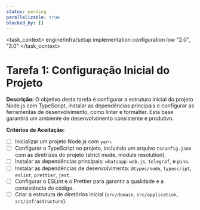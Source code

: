 ```yaml
---
status: pending
parallelizable: true
blocked_by: []
---
```


<task_context>
<domain>engine/infra/setup</domain>
<type>implementation</type>
<scope>configuration</scope>
<complexity>low</complexity>
<dependencies></dependencies>
<unblocks>"2.0", "3.0"</unblocks>
</task_context>

# Tarefa 1: Configuração Inicial do Projeto

**Descrição:**
O objetivo desta tarefa é configurar a estrutura inicial do projeto Node.js com TypeScript, instalar as dependências principais e configurar as ferramentas de desenvolvimento, como linter e formatter. Esta base garantirá um ambiente de desenvolvimento consistente e produtivo.

**Critérios de Aceitação:**
- [ ] Inicializar um projeto Node.js com `yarn`.
- [ ] Configurar o TypeScript no projeto, incluindo um arquivo `tsconfig.json` com as diretrizes do projeto (strict mode, module resolution).
- [ ] Instalar as dependências principais: `whatsapp-web.js`, `telegraf`, e `pino`.
- [ ] Instalar as dependências de desenvolvimento: `@types/node`, `typescript`, `eslint`, `prettier`, `jest`.
- [ ] Configurar o ESLint e o Prettier para garantir a qualidade e a consistência do código.
- [ ] Criar a estrutura de diretórios inicial (`src/domain`, `src/application`, `src/infrastructure`).
